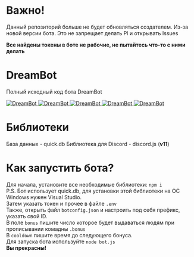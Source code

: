 # Важно!
Данный репозиторий больше не будет обновляться создателем. Из-за новой версии бота.
Это не запрещает делать Pl и открывать Issues

**Все найдены токены в боте не рабочие, не пытайтесь что-то с ними делать**

# DreamBot
Полный исходный код бота DreamBot

<a href="https://top.gg/bot/572285950034444298" >
  <img src="https://top.gg/api/widget/status/572285950034444298.svg?noavatar=true" alt="DreamBot" />
</a>
<a href="https://top.gg/bot/572285950034444298" >
  <img src="https://top.gg/api/widget/servers/572285950034444298.svg?noavatar=true" alt="DreamBot" />
</a>
<a href="https://top.gg/bot/572285950034444298" >
  <img src="https://top.gg/api/widget/upvotes/572285950034444298.svg?noavatar=true" alt="DreamBot" />
</a>
<a href="https://top.gg/bot/572285950034444298" >
  <img src="https://top.gg/api/widget/lib/572285950034444298.svg?noavatar=true" alt="DreamBot" />
</a>
<a href="https://top.gg/bot/572285950034444298" >
  <img src="https://top.gg/api/widget/owner/572285950034444298.svg?noavatar=true" alt="DreamBot" />
</a>

# Библиотеки
База данных - quick.db
Библиотека для Discord - discord.js (**v11**)

# Как запустить бота? 
Для начала, установите все необходимые библиотеки: ``npm i`` <br>
P.S. Бот использует quick.db, для установки этой библиотеки на ОС Windows нужен Visual Studio. <br>
Затем указать токен и прочее в файле ``.env`` <br>
Также, открыть файл ``botconfig.json`` и настроить под себя префикс, указать свой ID. <br>
В поле ``bonus`` пишите число которое будет выдаваться людям при прописывании комадны ``.bonus`` <br>
В ``cooldown`` пишите время до следующего бонуса. <br>
Для запуска бота используйте ``node bot.js``<br>
**Вы прекрасны!**
